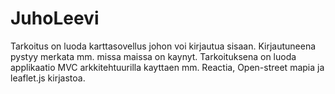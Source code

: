 # JuhoLeevi

Tarkoitus on luoda karttasovellus johon voi kirjautua sisaan. 
Kirjautuneena pystyy merkata mm. missa maissa on kaynyt.
Tarkoituksena on luoda applikaatio MVC arkkitehtuurilla kayttaen mm. Reactia, Open-street mapia ja leaflet.js kirjastoa.

